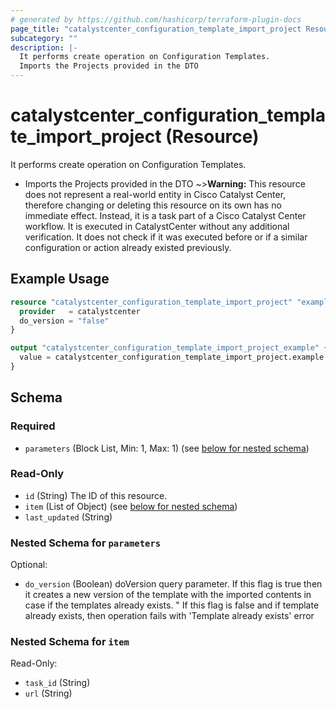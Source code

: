 ```yaml
---
# generated by https://github.com/hashicorp/terraform-plugin-docs
page_title: "catalystcenter_configuration_template_import_project Resource - terraform-provider-catalystcenter"
subcategory: ""
description: |-
  It performs create operation on Configuration Templates.
  Imports the Projects provided in the DTO
---
```


# catalystcenter_configuration_template_import_project (Resource)

It performs create operation on Configuration Templates.

- Imports the Projects provided in the DTO
~>**Warning:**
This resource does not represent a real-world entity in Cisco Catalyst Center, therefore changing or deleting this resource on its own has no immediate effect.
Instead, it is a task part of a Cisco Catalyst Center workflow. It is executed in CatalystCenter without any additional verification. It does not check if it was executed before or if a similar configuration or action already existed previously.

## Example Usage

```terraform
resource "catalystcenter_configuration_template_import_project" "example" {
  provider   = catalystcenter
  do_version = "false"
}

output "catalystcenter_configuration_template_import_project_example" {
  value = catalystcenter_configuration_template_import_project.example
}
```

<!-- schema generated by tfplugindocs -->
## Schema

### Required

- `parameters` (Block List, Min: 1, Max: 1) (see [below for nested schema](#nestedblock--parameters))

### Read-Only

- `id` (String) The ID of this resource.
- `item` (List of Object) (see [below for nested schema](#nestedatt--item))
- `last_updated` (String)

<a id="nestedblock--parameters"></a>
### Nested Schema for `parameters`

Optional:

- `do_version` (Boolean) doVersion query parameter. If this flag is true then it creates a new version of the template with the imported contents in case if the templates already exists. " If this flag is false and if template already exists, then operation fails with 'Template already exists' error


<a id="nestedatt--item"></a>
### Nested Schema for `item`

Read-Only:

- `task_id` (String)
- `url` (String)
